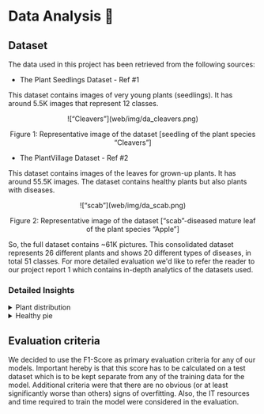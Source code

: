 # Data Analysis 🍃

## Dataset
The data used in this project has been retrieved from the following sources:
- The Plant Seedlings Dataset - Ref #1

This dataset contains images of very young plants (seedlings). It has around 5.5K images that represent 12 classes.

<div align="center">
![“Cleavers”](web/img/da_cleavers.png)

Figure 1: Representative image of the dataset [seedling of the plant species “Cleavers”]
</div>

- The PlantVillage Dataset - Ref #2

This dataset contains images of the leaves for grown-up plants. It has around 55.5K images. The dataset contains healthy plants but also plants with diseases.


<div align="center">
![“scab”](web/img/da_scab.png)

Figure 2: Representative image of the dataset [“scab”-diseased mature leaf of the plant species “Apple”]
</div>

So, the full dataset contains ~61K pictures. This consolidated dataset represents 26 different plants and shows 20 different types of diseases, in total 51 classes.
For more detailed evaluation we'd like to refer the reader to our project report 1 which contains in-depth analytics of the datasets used.

### Detailed Insights
<details>
  <summary>Plant distribution</summary>
  <div align="left">
  ![Plant distribution](../reports/figures/1.0-arif-plot-3.png)
  </div>
</details>

<details>
  <summary>Healthy pie</summary>
  <div align="left">
  ![Healthy pie](../reports/figures/1.0-arif-plot-2.png)
  </div>
</details>


## Evaluation criteria
We decided to use the F1-Score as primary evaluation criteria for any of our models. Important hereby is that this score has to be calculated on a test dataset which is to be kept separate from any of the training data for the model.
Additional criteria were that there are no obvious (or at least significantly worse than others) signs of overfitting. Also, the IT resources and time required to train the model were considered in the evaluation.